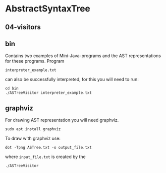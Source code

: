 # AbstractSyntaxTree
## 04-visitors

## bin
Contains two examples of Mini-Java-programs and the AST representations for these programs. Program
```
interpreter_example.txt
```
can also be successfully interpreted, for this you will need to run:
```
cd bin
./ASTreeVisitor interpreter_example.txt
```
## graphviz
For drawing AST representation you will need graphviz.
```
sudo apt install graphviz
```
To draw with graphviz use:
```
dot -Tpng ASTree.txt -o output_file.txt
```
where ```input_file.txt``` is created by the 
```
./ASTreeVisitor
```
